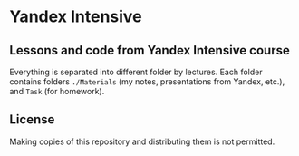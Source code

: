 # Yandex Intensive

## Lessons and code from Yandex Intensive course

Everything is separated into different folder by lectures. Each folder contains folders `./Materials` (my notes, presentations from Yandex, etc.), and `Task` (for homework).  


## License

Making copies of this repository and distributing them is not permitted.
